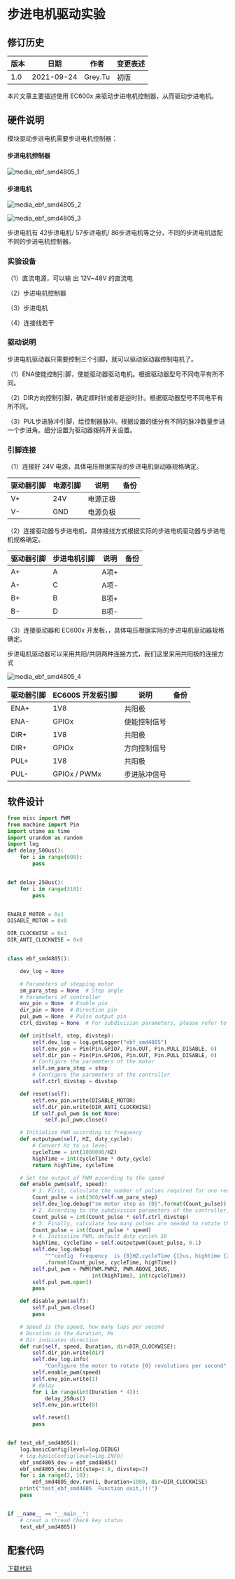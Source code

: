 # 步进电机驱动实验

## 修订历史

| 版本 | 日期       | 作者    | 变更表述 |
| ---- | ---------- | ------- | -------- |
| 1.0  | 2021-09-24 | Grey.Tu | 初版     |

本片文章主要描述使用 EC600x 来驱动步进电机控制器，从而驱动步进电机。



## 硬件说明

模块驱动步进电机需要步进电机控制器：

#### 步进电机控制器

![media_ebf_smd4805_1](media/media_ebf_smd4805_1.jpg)

#### 步进电机 

![media_ebf_smd4805_2](media/media_ebf_smd4805_2.png)

![media_ebf_smd4805_3](media/media_ebf_smd4805_3.jpg)

步进电机有 42步进电机/ 57步进电机/ 86步进电机等之分，不同的步进电机适配不同的步进电机控制器。

### 实验设备

（1）直流电源，可以输 出 12V~48V  的直流电

（2）步进电机控制器

（3）步进电机

（4）连接线若干

### 驱动说明

步进电机驱动器只需要控制三个引脚，就可以驱动驱动器控制电机了。

（1）ENA使能控制引脚，使能驱动器驱动电机。根据驱动器型号不同电平有所不同。

（2）DIR方向控制引脚，确定顺时针或者是逆时针。根据驱动器型号不同电平有所不同。

（3）PUL步进脉冲引脚，给控制器脉冲。根据设置的细分有不同的脉冲数量步进一个步进角。细分设置为驱动器拨码开关设置。

### 引脚连接

（1）连接好 24V  电源，具体电压根据实际的步进电机驱动器规格确定。 

| 驱动器引脚 | 电源引脚 | 说明     | 备份 |
| ---------- | -------- | -------- | ---- |
| V+         | 24V      | 电源正极 |      |
| V-         | GND      | 电源负极 |      |

（2）连接驱动器与步进电机，具体接线方式根据实际的步进电机驱动器与步进电机规格确定。

| 驱动器引脚 | 步进电机引脚 | 说明 | 备份 |
| ---------- | ------------ | ---- | ---- |
| A+         | A            | A项+ |      |
| A-         | C            | A项- |      |
| B+         | B            | B项+ |      |
| B-         | D            | B项- |      |

（3）连接驱动器和 EC600x 开发板，，具体电压根据实际的步进电机驱动器规格确定。

步进电机驱动器可以采用共阳/共阴两种连接方式，我们这里采用共阳极的连接方式

![media_ebf_smd4805_4](media/media_ebf_smd4805_4.png)

| 驱动器引脚 | EC600S 开发板引脚 | 说明         | 备份 |
| ---------- | ----------------- | ------------ | ---- |
| ENA+       | 1V8               | 共阳极       |      |
| ENA-       | GPIOx             | 使能控制信号 |      |
| DIR+       | 1V8               | 共阳极       |      |
| DIR+       | GPIOx             | 方向控制信号 |      |
| PUL+       | 1V8               | 共阳极       |      |
| PUL-       | GPIOx / PWMx      | 步进脉冲信号 |      |



## 软件设计

```python
from misc import PWM
from machine import Pin
import utime as time
import urandom as random
import log
def delay_500us():
    for i in range(600):
        pass


def delay_250us():
    for i in range(310):
        pass


ENABLE_MOTOR = 0x1
DISABLE_MOTOR = 0x0

DIR_CLOCKWISE = 0x1
DIR_ANTI_CLOCKWISE = 0x0


class ebf_smd4805():

    dev_log = None

    # Parameters of stepping motor
    sm_para_step = None  # Step angle
    # Parameters of controller
    env_pin = None  # Enable pin
    dir_pin = None  # Direction pin
    pul_pwm = None  # Pulse output pin
    ctrl_divstep = None  # For subdivision parameters, please refer to the controller manual

    def init(self, step, divstep):
        self.dev_log = log.getLogger("ebf_smd4805")
        self.env_pin = Pin(Pin.GPIO7, Pin.OUT, Pin.PULL_DISABLE, 0)
        self.dir_pin = Pin(Pin.GPIO6, Pin.OUT, Pin.PULL_DISABLE, 0)
        # Configure the parameters of the motor
        self.sm_para_step = step
        # Configure the parameters of the controller
        self.ctrl_divstep = divstep

    def reset(self):
        self.env_pin.write(DISABLE_MOTOR)
        self.dir_pin.write(DIR_ANTI_CLOCKWISE)
        if self.pul_pwm is not None:
            self.pul_pwm.close()

    # Initialize PWM according to frequency
    def outputpwm(self, HZ, duty_cycle):
        # Convert Hz to us level
        cycleTime = int(1000000/HZ)
        highTime = int(cycleTime * duty_cycle)
        return highTime, cycleTime

    # Set the output of PWM according to the speed
    def enable_pwm(self, speed):
        # 1. First, calculate the number of pulses required for one revolution according to the stepping angle of the stepping
        Count_pulse = int(360/self.sm_para_step)
        self.dev_log.debug("sm motor step as {0}".format(Count_pulse))
        # 2. According to the subdivision parameters of the controller, calculate the number of pulses required for the controller to control the stepper motor to rotate for one turn
        Count_pulse = int(Count_pulse * self.ctrl_divstep)
        # 3. Finally, calculate how many pulses are needed to rotate the speed cycle in one second, in other words, the frequency
        Count_pulse = int(Count_pulse * speed)
        # 4. Initialize PWM, default duty cycle% 50
        highTime, cycleTime = self.outputpwm(Count_pulse, 0.1)
        self.dev_log.debug(
            """config  frequency  is {0}HZ,cycleTime {1}us, hightime {2}us"""
            .format(Count_pulse, cycleTime, highTime))
        self.pul_pwm = PWM(PWM.PWM2, PWM.ABOVE_10US,
                           int(highTime), int(cycleTime))
        self.pul_pwm.open()
        pass

    def disable_pwm(self):
        self.pul_pwm.close()
        pass

    # Speed is the speed, how many laps per second
    # Duration is the duration, Ms
    # Dir indicates direction
    def run(self, speed, Duration, dir=DIR_CLOCKWISE):
        self.dir_pin.write(dir)
        self.dev_log.info(
            "Configure the motor to rotate {0} revolutions per second".format(speed))
        self.enable_pwm(speed)
        self.env_pin.write(1)
        # delay
        for i in range(int(Duration * 4)):
            delay_250us()
        self.env_pin.write(0)

        self.reset()
        pass


def test_ebf_smd4805():
    log.basicConfig(level=log.DEBUG)
    # log.basicConfig(level=log.INFO)
    ebf_smd4805_dev = ebf_smd4805()
    ebf_smd4805_dev.init(step=1.8, divstep=2)
    for i in range(2, 10):
        ebf_smd4805_dev.run(i, Duration=1000, dir=DIR_CLOCKWISE)
    print("test_ebf_smd4805  Function exit,!!!")
    pass


if __name__ == "__main__":
    # creat a thread Check key status
    test_ebf_smd4805()
```



## 配套代码

<!-- * [下载代码](code/code_ebf_smd4805.py) -->
 <a href="code/code_ebf_smd4805.py" target="_blank">下载代码</a>